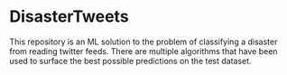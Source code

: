 # DisasterTweets

This repository is an ML solution to the problem of classifying a disaster from reading twitter feeds. There are multiple algorithms that have been used to surface the best possible predictions on the test dataset.

